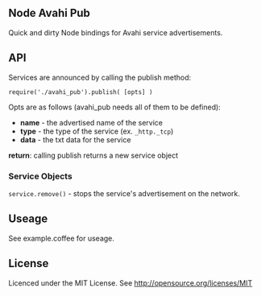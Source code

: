 ## Node Avahi Pub

Quick and dirty Node bindings for Avahi service advertisements.

## API

Services are announced by calling the publish method:

`require('./avahi_pub').publish( [opts] )`

Opts are as follows (avahi_pub needs all of them to be defined):

* **name** - the advertised name of the service
* **type** - the type of the service (ex. `_http._tcp`)
* **data** - the txt data for the service

**return**: calling publish returns a new service object

### Service Objects

`service.remove()` - stops the service's advertisement on the network.

## Useage

See example.coffee for useage.

## License

Licenced under the MIT License. See http://opensource.org/licenses/MIT